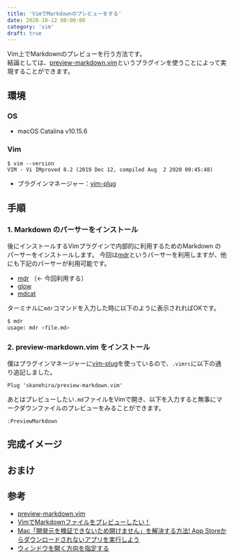 ```yaml
---
title: 'VimでMarkdownのプレビューをする'
date: 2020-10-12 00:00:00
category: 'vim'
draft: true
---
```

Vim上でMarkdownのプレビューを行う方法です。  
結論としては、[preview-markdown.vim](https://github.com/skanehira/preview-markdown.vim)というプラグインを使うことによって実現することができます。

## 環境
### OS
- macOS Catalina v10.15.6

### Vim
```vim
$ vim --version
VIM - Vi IMproved 8.2 (2019 Dec 12, compiled Aug  2 2020 00:45:48)
```
- プラグインマネージャー：[vim-plug](https://github.com/junegunn/vim-plug)

## 手順
### 1. Markdown のパーサーをインストール
後にインストールするVimプラグインで内部的に利用するためのMarkdown のパーサーをインストールします。
今回は[mdr](https://github.com/MichaelMure/mdr)というパーサーを利用しますが、他にも下記のパーサーが利用可能です。

- [mdr](https://github.com/MichaelMure/mdr) （← 今回利用する）
- [glow](https://github.com/charmbracelet/glow)
- [mdcat](https://github.com/lunaryorn/mdcat)

ターミナルに`mdr`コマンドを入力した時に以下のように表示されればOKです。
```bash
$ mdr
usage: mdr <file.md>
```

### 2. preview-markdown.vim をインストール
僕はプラグインマネージャーに[vim-plug](https://github.com/junegunn/vim-plug)を使っているので、`.vimrc`に以下の通り追記しました。
```vim
Plug 'skanehira/preview-markdown.vim'
```

あとはプレビューしたい`.md`ファイルをVimで開き、以下を入力すると無事にマークダウンファイルのプレビューをみることができます。
```vim
:PreviewMarkdown
```

## 完成イメージ
## おまけ
## 参考
- [preview-markdown.vim](https://github.com/skanehira/preview-markdown.vim)
- [VimでMarkdownファイルをプレビューしたい！](https://okomehadaiji.com/vim%E3%81%A7-markdown%E3%83%95%E3%82%A1%E3%82%A4%E3%83%AB%E3%82%92%E3%83%97%E3%83%AC%E3%83%93%E3%83%A5%E3%83%BC%E3%81%97%E3%81%9F%E3%81%84%EF%BC%81)
- [Mac「開発元を検証できないため開けません」を解決する方法! App Storeからダウンロードされないアプリを実行しよう](https://sp7pc.com/apple/mac/5734)
- [ウィンドウを開く方向を指定する](https://vim-jp.org/vim-users-jp/2011/01/31/Hack-198.html)

